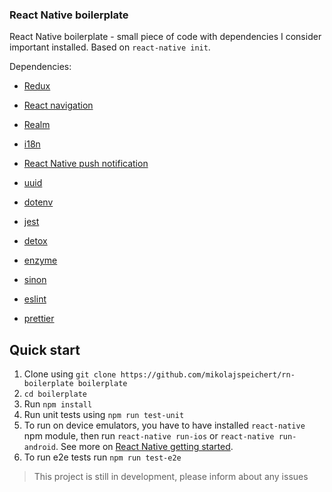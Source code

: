 ### React Native  boilerplate
React Native boilerplate - small piece of code with dependencies I consider important installed. Based on `react-native init`.

Dependencies:

- [Redux](http://redux.js.org)
- [React navigation](https://reactnavigation.org)
- [Realm](https://realm.io/docs/javascript/latest/)
- [i18n](https://github.com/AlexanderZaytsev/react-native-i18n)
- [React Native push notification](https://github.com/zo0r/react-native-push-notification)
- [uuid](https://www.npmjs.com/package/react-native-uuid)
- [dotenv](https://github.com/zetachang/react-native-dotenv)

- [jest](https://facebook.github.io/jest/)
- [detox](https://github.com/wix/detox)
- [enzyme](https://github.com/airbnb/enzyme)
- [sinon](http://sinonjs.org)

- [eslint](https://eslint.org)
- [prettier](https://github.com/prettier/prettier)

## Quick start

1. Clone using `git clone https://github.com/mikolajspeichert/rn-boilerplate boilerplate`
2. `cd boilerplate`
3. Run `npm install`
4. Run unit tests using `npm run test-unit`
5. To run on device emulators, you have to have installed `react-native` npm module, then run `react-native run-ios` or `react-native run-android`. See more on [React Native getting started](https://facebook.github.io/react-native/docs/getting-started.html).
6. To run e2e tests run `npm run test-e2e`

> This project is still in development, please inform about any issues
